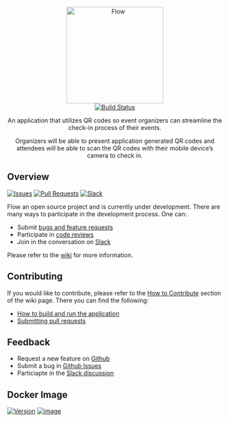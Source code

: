 <p align="center">
  <img src="https://github.com/flow-thru/flow/blob/master/img/png/flow_text_banner.png" alt="Flow" width="226">
  <br>
  <a href="https://travis-ci.com/flow-thru/flow"><img src="https://travis-ci.com/flow-thru/flow.svg?branch=master" alt="Build Status"></a>
</p>

<p align="center">An application that utilizes QR codes so event organizers can streamline the check-in process of their events.</p>

<p align="center">Organizers will be able to present application generated QR codes and attendees will be able to scan the QR codes with their mobile device’s camera to check in.</p>

## Overview
<p align="left">
    <a href="https://github.com/flow-thru/flow/issues?utf8=%E2%9C%93&q=is%3Aissue+is%3Aopen+"><img src="https://img.shields.io/github/issues/flow-thru/flow.svg" alt="Issues"></a>
    <a href="https://github.com/flow-thru/flow/pulls?utf8=%E2%9C%93&q=is%3Apr+is%3Aopen+"><img src="https://img.shields.io/github/issues-pr/flow-thru/flow.svg" alt="Pull Requests"></a>
    <a href="https://join.slack.com/t/flowthru/shared_invite/enQtNjI3NjY5NzE3NzQ5LWY3Y2E0YmI2M2RmNjcyZGJhOTdjNTdiYjhjMjA5ZDJlYWE3NmI5OGVhZjYzYTZjOGYwNmYwZDlhY2RlYmVhZmQ"><img src="https://img.shields.io/badge/chat-on%20slack-brightgreen.svg" alt="Slack"></a>
</p>

Flow an open source project and is currently under development. There are many ways to participate in the development process. One can:
- Submit [bugs and feature requests](https://github.com/flow-thru/flow/issues)
- Participate in [code reviews](https://github.com/flow-thru/flow/pulls)
- Join in the conversation on [Slack](https://join.slack.com/t/flowthru/shared_invite/enQtNjI3NjY5NzE3NzQ5LWY3Y2E0YmI2M2RmNjcyZGJhOTdjNTdiYjhjMjA5ZDJlYWE3NmI5OGVhZjYzYTZjOGYwNmYwZDlhY2RlYmVhZmQ)  

Please refer to the [wiki](https://github.com/flow-thru/flow/wiki) for more information.

## Contributing
If you would like to contribute, please refer to the [How to Contribute](https://github.com/flow-thru/flow/wiki/How-to-Contribute) section of the wiki page. There you can find the following:
- [How to build and run the application](https://github.com/flow-thru/flow/wiki/How-to-Contribute)
- [Submitting pull requests](https://github.com/flow-thru/flow/wiki/How-to-Contribute)

## Feedback
- Request a new feature on [Github](https://github.com/flow-thru/flow/issues)
- Submit a bug in [Github Issues](https://github.com/flow-thru/flow/issues)
- Particiapte in the [Slack discussion](https://join.slack.com/t/flowthru/shared_invite/enQtNjI3NjY5NzE3NzQ5LWY3Y2E0YmI2M2RmNjcyZGJhOTdjNTdiYjhjMjA5ZDJlYWE3NmI5OGVhZjYzYTZjOGYwNmYwZDlhY2RlYmVhZmQ)


## Docker Image
<p align="left">
    <a href="https://microbadger.com/images/flowthru/flow"><img src="https://images.microbadger.com/badges/version/flowthru/flow.svg" alt="Version"></a>
    <a href="https://microbadger.com/images/flowthru/flow"><img src="https://images.microbadger.com/badges/image/flowthru/flow.svg" alt="image"></a>
</p>

